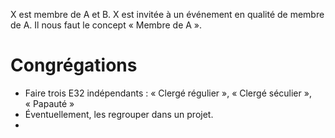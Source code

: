 X est membre de A et B.
X est invitée à un événement en qualité de membre de A.
Il nous faut le concept « Membre de A ».

# Congrégations

- Faire trois E32 indépendants : « Clergé régulier », « Clergé séculier », « Papauté »
- Éventuellement, les regrouper dans un projet.
- 